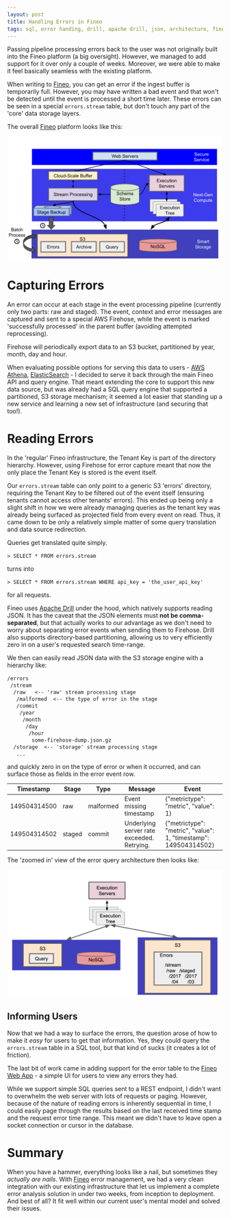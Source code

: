 ```yaml
---
layout: post
title: Handling Errors in Fineo
tags: sql, error handing, drill, apache drill, json, architecture, fineo, aws, big data, hadoop
---
```


Passing pipeline processing errors back to the user was not originally built into the Fineo platform (a big oversight). However, we managed to add support for it over only a couple of weeks. Moreover, we were able to make it feel basically seamless with the existing platform.

When writing to [Fineo], you can get an error if the ingest buffer is temporarily full. However, you may have written a bad event and that won't be detected until the event is processed a short time later. These errors can be seen in a special `errors.stream` table, but don't touch any part of the 'core' data storage layers.

The overall [Fineo] platform looks like this:

<img src="/images/posts/managing-fineo-errors/write-architecture.png">

# Capturing Errors

An error can occur at each stage in the event processing pipeline (currently only two parts: raw and staged). The event, context and error messages are captured and sent to a special AWS Firehose, while the event is marked 'successfully processed' in the parent buffer (avoiding attempted reprocessing).

Firehose will periodically export data to an S3 bucket, partitioned by year, month, day and hour.

When evaluating possible options for serving this data to users - [AWS Athena], [ElasticSearch] - I decided to serve it back through the main Fineo API and query engine. That meant extending the core to support this new data source, but was already had a SQL query engine that supported a partitioned, S3 storage mechanism; it seemed a lot easier that standing up a new service and learning a new set of infrastructure (and securing that too!).

# Reading Errors

In the 'regular' Fineo infrastructure, the Tenant Key is part of the directory hierarchy. However, using Firehose for error capture meant that now the only place the Tenant Key is stored is the event itself.

Our `errors.stream` table can only point to a generic S3 'errors' directory, requiring the Tenant Key to be filtered out of the event itself (ensuring tenants cannot access other tenants' errors). This ended up being only a slight shift in how we were already managing queries as the tenant key was already being surfaced as projected field from every event on read. Thus, it came down to be only a relatively simple matter of some query translation and data source redirection.

Queries get translated quite simply.

```
> SELECT * FROM errors.stream
```

turns into

```
> SELECT * FROM errors.stream WHERE api_key = 'the_user_api_key'
```

for all requests.

Fineo uses [Apache Drill] under the hood, which natively supports reading JSON. It has the caveat that the JSON elements must **not be comma-separated**, but that actually works to our advantage as we don't need to worry about separating error events when sending them to Firehose. Drill also supports directory-based partitioning, allowing us to very efficiently zero in on a user's requested search time-range.

We then can easily read JSON data with the S3 storage engine with a hierarchy like:

```
/errors
 /stream
  /raw   <-- 'raw' stream processing stage
   /malformed  <-- the type of error in the stage
   /commit
    /year
     /month
      /day
       /hour
        some-firehose-dump.json.gz
  /storage  <-- 'storage' stream processing stage
   ...
```

and quickly zero in on the type of error or when it occurred, and can surface those as fields in the error event row.

| Timestamp | Stage | Type | Message | Event |
|-----------|-------|------|---------|-------|
| 149504314500 | raw | malformed | Event missing timestamp | {"metrictype": "metric", "value": 1}|
| 149504314502 | staged | commit | Underlying server rate exceeded. Retrying. | {"metrictype": "metric", "value": 1, "timestamp": 149504314502}|

The 'zoomed in' view of the error query architecture then looks like:

<img src="/images/posts/managing-fineo-errors/error-reads.png">

## Informing Users

Now that we had a way to surface the errors, the question arose of how to make it _easy_ for users to get that information. Yes, they could query the `errors.stream` table in a SQL tool, but that kind of sucks (it creates a lot of friction).

The last bit of work came in adding support for the error table to the [Fineo Web App](https//app.fineo.io) - a simple UI for users to view any errors they had.

While we support simple SQL queries sent to a REST endpoint, I didn't want to overwhelm the web server with lots of requests or paging. However, because of the nature of reading errors is inherently sequential in time, I could easily page through the results based on the last received time stamp and the request error time range. This meant we didn't have to leave open a socket connection or cursor in the database.

# Summary

When you have a hammer, everything looks like a nail, but sometimes they _actually are nails_. With [Fineo] error management, we had a very clean integration with our existing infrastructure that let us implement a complete error analysis solution in under two weeks, from inception to deployment. And best of all? It fit well within our current user's mental model and solved their issues.

[Fineo]: https://fineo.io
[AWS Athena]: https://aws.amazon.com/athena/
[ElasticSearch]: https://www.elastic.co/
[Apache Drill]: https://drill.apache.org